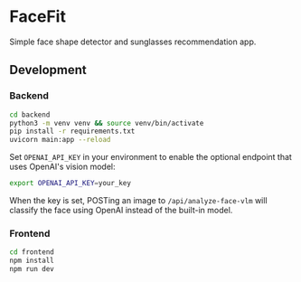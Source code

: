 # FaceFit

Simple face shape detector and sunglasses recommendation app.

## Development

### Backend

```bash
cd backend
python3 -m venv venv && source venv/bin/activate
pip install -r requirements.txt
uvicorn main:app --reload
```

Set `OPENAI_API_KEY` in your environment to enable the optional endpoint that
uses OpenAI's vision model:

```bash
export OPENAI_API_KEY=your_key
```

When the key is set, POSTing an image to `/api/analyze-face-vlm` will classify
the face using OpenAI instead of the built-in model.

### Frontend

```bash
cd frontend
npm install
npm run dev
```
